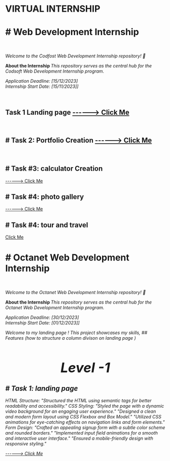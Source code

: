 # VIRTUAL INTERNSHIP
<p>
<h1># Web Development Internship</h1>
<br>

  
  <i> Welcome to the Codfost Web Development Internship repository! 🚀 </i>  </p>
<strong>About the Internship  </strong><i> This repository serves as the central hub for the Codsoft Web Development Internship program.</i>
<br>
<p><i>
Application Deadline: [15/12/2023] 
  <br>
Internship Start Date: [15/11/2023]]
</i></p>

<br>
<h2>Task 1 Landing page 
<a href="https://6557aeabfc11050932761909--leafy-khapse-aa8ecc.netlify.app/"> ------> Click Me</a></h2>
<br>
<h2># Task 2: Portfolio Creation <a href="https://656632bd2d35440326ba95c9--sage-muffin-bc186b.netlify.app/"> ------> Click Me</a></h2>
<br>
<h2>
  
<h2> # Task #3:  calculator Creation </h2>
<a href="https://6559f88751cc1b25a23ba276--flourishing-naiad-87fe45.netlify.app/"> ------> Click Me</a>
<br>

<h2>  # Task #4:  photo gallery </h2>
<a href="https://65d2f8242c9d7ac277770ba9--effervescent-cascaron-2ce016.netlify.app/"> ------> Click Me</a>
<br>

<h2># Task #4:  tour and travel </h2>
<a href="https://65fec9187fedfff1775437dc--stellar-pavlova-0e96d9.netlify.app/">  Click Me</a>

<p>
<h1># Octanet Web Development Internship</h1>
<br>

  
  <i> Welcome to the Octanet Web Development Internship repository! 🚀 </i>  </p>
<strong>About the Internship  </strong><i> This repository serves as the central hub for the Octanet Web Development Internship program.</i>
<br>
<p><i>
Application Deadline: [30/12/2023] 
  <br>
Internship Start Date: [01/12/2023]]
</i></p>
<p><i>Welcome to my  landing page ! This project showcases my skills, 
## Features (how to structure a column  divison on  landing page )
 

<h2>
    <h1 style="text-align:center">Level -1</h1> 
# Task 1: landing page  </h2>
 
HTML Structure:
"Structured the HTML using semantic tags for better readability and accessibility."
CSS Styling:
"Styled the page with a dynamic video background for an engaging user experience."
"Designed a clean and modern form layout using CSS Flexbox and Box Model."
"Utilized CSS animations for eye-catching effects on navigation links and form elements."
Form Design:
"Crafted an appealing signup form with a subtle color scheme and rounded borders."
"Implemented input field animations for a smooth and interactive user interface."
"Ensured a mobile-friendly design with responsive styling."





<a href="https://657f23e77a73980c9e1d3f52--monumental-sable-b93c5f.netlify.app/"> ------> Click Me</a>


